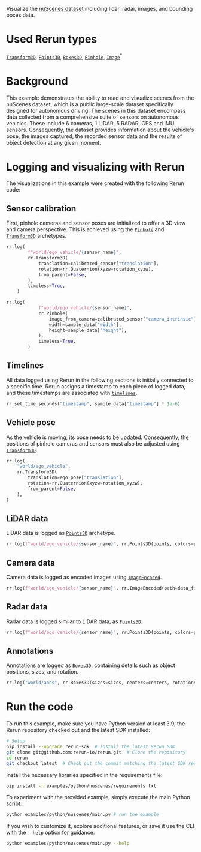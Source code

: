 <!--[metadata]
title = "nuScenes"
tags = ["lidar", "3D", "2D", "object-detection", "pinhole-camera"]
description = "Visualize the nuScenes dataset including lidar, radar, images, and bounding boxes."
thumbnail = "https://static.rerun.io/nuscenes/9c50bf5cadb879ef818ac3d35fe75696a9586cb4/480w.png"
thumbnail_dimensions = [480, 480]
channel = "release"
build_args = ["--seconds=5"]
-->

<picture data-inline-viewer="examples/nuscenes">
  <img src="https://static.rerun.io/nuscenes/64a50a9d67cbb69ae872551989ee807b195f6b5d/full.png" alt="">
  <source media="(max-width: 480px)" srcset="https://static.rerun.io/nuscenes/64a50a9d67cbb69ae872551989ee807b195f6b5d/480w.png">
  <source media="(max-width: 768px)" srcset="https://static.rerun.io/nuscenes/64a50a9d67cbb69ae872551989ee807b195f6b5d/768w.png">
  <source media="(max-width: 1024px)" srcset="https://static.rerun.io/nuscenes/64a50a9d67cbb69ae872551989ee807b195f6b5d/1024w.png">
  <source media="(max-width: 1200px)" srcset="https://static.rerun.io/nuscenes/64a50a9d67cbb69ae872551989ee807b195f6b5d/1200w.png">
</picture>

Visualize the [nuScenes dataset](https://www.nuscenes.org/) including lidar, radar, images, and bounding boxes data.

# Used Rerun types
[`Transform3D`](https://www.rerun.io/docs/reference/types/archetypes/transform3d), [`Points3D`](https://www.rerun.io/docs/reference/types/archetypes/points3d), [`Boxes3D`](https://www.rerun.io/docs/reference/types/archetypes/boxes3d), [`Pinhole`](https://www.rerun.io/docs/reference/types/archetypes/pinhole), [`Image`](https://ref.rerun.io/docs/python/0.14.1/common/image_helpers/#rerun.ImageEncoded)<sup>*</sup>

# Background
This example demonstrates the ability to read and visualize scenes from the nuScenes dataset, which is a public large-scale dataset specifically designed for autonomous driving.
The scenes in this dataset encompass data collected from a comprehensive suite of sensors on autonomous vehicles.
These include 6 cameras, 1 LIDAR, 5 RADAR, GPS and IMU sensors.
Consequently, the dataset provides information about the vehicle's pose, the images captured, the recorded sensor data and the results of object detection at any given moment.


# Logging and visualizing with Rerun

The visualizations in this example were created with the following Rerun code:

## Sensor calibration

First, pinhole cameras and sensor poses are initialized to offer a 3D view and camera perspective. This is achieved using the [`Pinhole`](https://www.rerun.io/docs/reference/types/archetypes/pinhole) and [`Transform3D`](https://www.rerun.io/docs/reference/types/archetypes/transform3d) archetypes.

```python
rr.log(
        f"world/ego_vehicle/{sensor_name}",
        rr.Transform3D(
            translation=calibrated_sensor["translation"],
            rotation=rr.Quaternion(xyzw=rotation_xyzw),
            from_parent=False,
        ),
        timeless=True,
    )
```

```python
rr.log(
            f"world/ego_vehicle/{sensor_name}",
            rr.Pinhole(
                image_from_camera=calibrated_sensor["camera_intrinsic"],
                width=sample_data["width"],
                height=sample_data["height"],
            ),
            timeless=True,
        )
```

## Timelines

All data logged using Rerun in the following sections is initially connected to a specific time.
Rerun assigns a timestamp to each piece of logged data, and these timestamps are associated with [`timelines`](https://www.rerun.io/docs/concepts/timelines).

```python
rr.set_time_seconds("timestamp", sample_data["timestamp"] * 1e-6)
```


## Vehicle pose

As the vehicle is moving, its pose needs to be updated. Consequently, the positions of pinhole cameras and sensors must also be adjusted using [`Transform3D`](https://www.rerun.io/docs/reference/types/archetypes/transform3d).
```python
rr.log(
    "world/ego_vehicle",
    rr.Transform3D(
        translation=ego_pose["translation"],
        rotation=rr.Quaternion(xyzw=rotation_xyzw),
        from_parent=False,
    ),
)
```

## LiDAR data
LiDAR data is logged as [`Points3D`](https://www.rerun.io/docs/reference/types/archetypes/points3d) archetype.
```python
rr.log(f"world/ego_vehicle/{sensor_name}", rr.Points3D(points, colors=point_colors))
```

## Camera data
Camera data is logged as encoded images using [`ImageEncoded`](https://ref.rerun.io/docs/python/0.14.1/common/image_helpers/#rerun.ImageEncoded).
```python
rr.log(f"world/ego_vehicle/{sensor_name}", rr.ImageEncoded(path=data_file_path))
```

## Radar data
Radar data is logged similar to LiDAR data, as [`Points3D`](https://www.rerun.io/docs/reference/types/archetypes/points3d).
```python
rr.log(f"world/ego_vehicle/{sensor_name}", rr.Points3D(points, colors=point_colors))
```

## Annotations

Annotations are logged as [`Boxes3D`](https://www.rerun.io/docs/reference/types/archetypes/boxes3d), containing details such as object positions, sizes, and rotation.
```python
rr.log("world/anns", rr.Boxes3D(sizes=sizes, centers=centers, rotations=rotations, class_ids=class_ids))
```


# Run the code
To run this example, make sure you have Python version at least 3.9, the Rerun repository checked out and the latest SDK installed:
```bash
# Setup
pip install --upgrade rerun-sdk  # install the latest Rerun SDK
git clone git@github.com:rerun-io/rerun.git  # Clone the repository
cd rerun
git checkout latest  # Check out the commit matching the latest SDK release
```
Install the necessary libraries specified in the requirements file:
```bash
pip install -r examples/python/nuscenes/requirements.txt
```
To experiment with the provided example, simply execute the main Python script:
```bash
python examples/python/nuscenes/main.py # run the example
```
If you wish to customize it, explore additional features, or save it use the CLI with the `--help` option for guidance:
```bash
python examples/python/nuscenes/main.py --help
```

